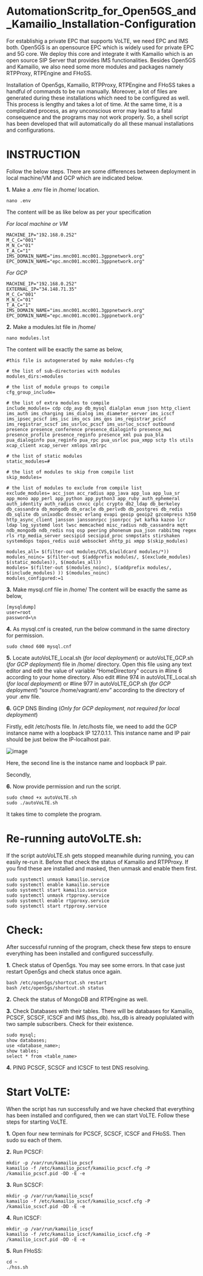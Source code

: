 # AutomationScritp_for_Open5GS_and_Kamailio_Installation-Configuration

For establishig a private EPC that supports VoLTE, we need EPC and IMS both. Open5GS is an opensource EPC which is widely used for private EPC and 5G core. We deploy this core and integrate it with Kamailio which is an open source SIP Server that provides IMS functionalities. Besides Open5GS and Kamailio, we also need some more modules and packages namely RTPProxy, RTPEngine and FHoSS.

Installation of Open5gs, Kamailio, RTPProxy, RTPEngine and FHoSS takes a handful of commands to be run manually. Moreover, a lot of files are generated during these installations which need to be configured as well. This process is lengthy and takes a lot of time. At the same time, it is a complicated process, as any unconscious error may lead to a fatal consequence and the programs may not work properly. So, a shell script has been developed that will automatically do all these manual installations and configurations.

# INSTRUCTION
Follow the below steps. There are some differences between deployment in local machine/VM and GCP which are indicated below.

**1.** Make a .env file in /home/<user> location.

    nano .env

The content will be as like below as per your specification

*For local machine or VM*

    MACHINE_IP="192.168.0.252"
    M_C_C="001"
    M_N_C="01"
    T_A_C="1"
    IMS_DOMAIN_NAME="ims.mnc001.mcc001.3gppnetwork.org"
    EPC_DOMAIN_NAME="epc.mnc001.mcc001.3gppnetwork.org"

*For GCP*

    MACHINE_IP="192.168.0.252"
    EXTERNAL_IP="34.148.71.35"
    M_C_C="001"
    M_N_C="01"
    T_A_C="1"
    IMS_DOMAIN_NAME="ims.mnc001.mcc001.3gppnetwork.org"
    EPC_DOMAIN_NAME="epc.mnc001.mcc001.3gppnetwork.org"

**2.** Make a modules.lst file in /home/<user>

    nano modules.lst

The content will be exactly the same as below,

    #this file is autogenerated by make modules-cfg

    # the list of sub-directories with modules
    modules_dirs:=modules

    # the list of module groups to compile
    cfg_group_include=

    # the list of extra modules to compile
    include_modules= cdp cdp_avp db_mysql dialplan enum json http_client ims_auth ims_charging ims_dialog ims_diameter_server ims_icscf ims_ipsec_pcscf ims_isc ims_ocs ims_qos ims_registrar_pcscf ims_registrar_scscf ims_usrloc_pcscf ims_usrloc_scscf outbound presence presence_conference presence_dialoginfo presence_mwi presence_profile presence_reginfo presence_xml pua pua_bla pua_dialoginfo pua_reginfo pua_rpc pua_usrloc pua_xmpp sctp tls utils xcap_client xcap_server xmlops xmlrpc

    # the list of static modules
    static_modules=#

    # the list of modules to skip from compile list
    skip_modules=

    # the list of modules to exclude from compile list
    exclude_modules= acc_json acc_radius app_java app_lua app_lua_sr app_mono app_perl app_python app_python3 app_ruby auth_ephemeral auth_identity auth_radius cnxcc cplc crypto db2_ldap db_berkeley db_cassandra db_mongodb db_oracle db_perlvdb db_postgres db_redis db_sqlite db_unixodbc dnssec erlang evapi geoip geoip2 gzcompress h350 http_async_client jansson janssonrpcc jsonrpcc jwt kafka kazoo lcr ldap log_systemd lost lwsc memcached misc_radius ndb_cassandra mqtt ndb_mongodb ndb_redis nsq osp peering phonenum pua_json rabbitmq regex rls rtp_media_server secsipid secsipid_proc snmpstats stirshaken systemdops topos_redis uuid websocket xhttp_pi xmpp $(skip_modules)

    modules_all= $(filter-out modules/CVS,$(wildcard modules/*))
    modules_noinc= $(filter-out $(addprefix modules/, $(exclude_modules) $(static_modules)), $(modules_all)) 
    modules= $(filter-out $(modules_noinc), $(addprefix modules/, $(include_modules) )) $(modules_noinc) 
    modules_configured:=1

**3.** Make mysql.cnf file in /home/<user> The content will be exactly the same as below,

    [mysqldump]
    user=root
    password=\n

**4.** As mysql.cnf is created, run the below command in the same directory for permission.

    sudo chmod 600 mysql.cnf

**5.** Locate autoVoLTE_Local.sh (*for local deployment*) or autoVoLTE_GCP.sh (*for GCP deployment*) file in /home/<user> directory. Open this file using any text editor and edit the value of variable “HomeDirectory” occurs in #line 6 according to your home directory. Also edit #line 974 in autoVoLTE_Local.sh (*for local deployment*) or #line 977 in autoVoLTE_GCP.sh (*for GCP deployment*)  “source /home/vagrant/.env” according to the directory of your .env file.

**6.** GCP DNS Binding (*Only for GCP deployment, not required for local deployment*)

Firstly, edit /etc/hosts file. In /etc/hosts file, we need to add the GCP instance name with a loopback IP 127.0.1.1. This instance name and IP pair should be just below the IP-localhost pair.

![image](https://github.com/AshiqRashid/AutomationScritp_for_Open5GS_and_Kamailio_Installation-Configuration/assets/136219283/68e4118a-b8b1-495a-b99f-543390fc44be)

Here, the second line is the instance name and loopback IP pair.

Secondly,

**6.** Now provide permission and run the script.

    sudo chmod +x autoVoLTE.sh
    sudo ./autoVoLTE.sh

It takes time to complete the program.

# Re-running autoVoLTE.sh:
If the script autoVoLTE.sh gets stopped meanwhile during running, you can easily re-run it. Before that check the status of Kamailio and RTPProxy. If you find these are installed and masked, then unmask and enable them first.

    sudo systemctl unmask kamailio.service
    sudo systemctl enable kamailio.service
    sudo systemctl start kamailio.service
    sudo systemctl unmask rtpproxy.service
    sudo systemctl enable rtpproxy.service
    sudo systemctl start rtpproxy.service

# Check:

After successful running of the program, check these few steps to ensure everything has been installed and configured successfully.

**1.** Check status of Open5gs. You may see some errors. In that case just restart Open5gs and check status once again.

    bash /etc/open5gs/shortcut.sh restart
    bash /etc/open5gs/shortcut.sh status

**2.** Check the status of MongoDB and RTPEngine as well.

**3.** Check Databases with their tables. There will be databases for Kamailio, PCSCF, SCSCF, ICSCF and IMS (hss_db). hss_db is already poplulated with two sample subscribers. Check for their existence.

    sudo mysql;
    show databases;
    use <database_name>;
    show tables;
    select * from <table_name>

**4.** PING PCSCF, SCSCF and ICSCF to test DNS resolving.

# Start VoLTE:

When the script has run successfully and we have checked that everything has been installed and configured, then we can start VoLTE. Follow these steps for starting VoLTE.

**1.** Open four new terminals for PCSCF, SCSCF, ICSCF and FHoSS. Then sudo su each of them.

**2.** Run PCSCF: 

    mkdir -p /var/run/kamailio_pcscf
    kamailio -f /etc/kamailio_pcscf/kamailio_pcscf.cfg -P /kamailio_pcscf.pid -DD -E -e

**3.** Run SCSCF: 

    mkdir -p /var/run/kamailio_scscf
    kamailio -f /etc/kamailio_scscf/kamailio_scscf.cfg -P /kamailio_scscf.pid -DD -E -e

**4.** Run ICSCF:

    mkdir -p /var/run/kamailio_icscf
    kamailio -f /etc/kamailio_icscf/kamailio_icscf.cfg -P /kamailio_icscf.pid -DD -E -e

**5.** Run FHoSS:

    cd ~
    ./hss.sh


    
